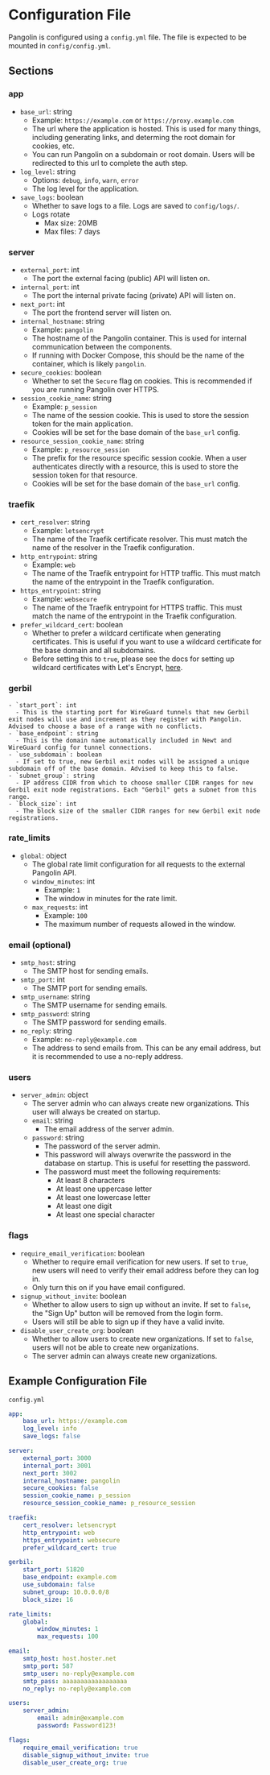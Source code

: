 # Configuration File

Pangolin is configured using a `config.yml` file. The file is expected to be mounted in `config/config.yml`.

## Sections

### app

-   `base_url`: string
    -   Example: `https://example.com` or `https://proxy.example.com`
    -   The url where the application is hosted. This is used for many things, including generating links, and determing the root domain for cookies, etc.
    -   You can run Pangolin on a subdomain or root domain. Users will be redirected to this url to complete the auth step.
-   `log_level`: string
    -   Options: `debug`, `info`, `warn`, `error`
    -   The log level for the application.
-   `save_logs`: boolean
    -   Whether to save logs to a file. Logs are saved to `config/logs/`.
    -   Logs rotate
        -   Max size: 20MB
        -   Max files: 7 days

### server

-   `external_port`: int
    -   The port the external facing (public) API will listen on.
-   `internal_port`: int
    -   The port the internal private facing (private) API will listen on.
-   `next_port`: int
    -   The port the frontend server will listen on.
-   `internal_hostname`: string
    -   Example: `pangolin`
    -   The hostname of the Pangolin container. This is used for internal communication between the components.
    -   If running with Docker Compose, this should be the name of the container, which is likely `pangolin`.
-   `secure_cookies`: boolean
    -   Whether to set the `Secure` flag on cookies. This is recommended if you are running Pangolin over HTTPS.
-   `session_cookie_name`: string
    -   Example: `p_session`
    -   The name of the session cookie. This is used to store the session token for the main application.
    -   Cookies will be set for the base domain of the `base_url` config.
-   `resource_session_cookie_name`: string
    -   Example: `p_resource_session`
    -   The prefix for the resource specific session cookie. When a user authenticates directly with a resource, this is used to store the session token for that resource.
    -   Cookies will be set for the base domain of the `base_url` config.

### traefik

-   `cert_resolver`: string
    -   Example: `letsencrypt`
    -   The name of the Traefik certificate resolver. This must match the name of the resolver in the Traefik configuration.
-   `http_entrypoint`: string
    -   Example: `web`
    -   The name of the Traefik entrypoint for HTTP traffic. This must match the name of the entrypoint in the Traefik configuration.
-   `https_entrypoint`: string
    -   Example: `websecure`
    -   The name of the Traefik entrypoint for HTTPS traffic. This must match the name of the entrypoint in the Traefik configuration.
-   `prefer_wildcard_cert`: boolean
    -   Whether to prefer a wildcard certificate when generating certificates. This is useful if you want to use a wildcard certificate for the base domain and all subdomains.
    -   Before setting this to `true`, please see the docs for setting up wildcard certificates with Let's Encrypt, <a href="/Pangolin/wildcard-certs">here</a>.

### gerbil
    - `start_port`: int
      - This is the starting port for WireGuard tunnels that new Gerbil exit nodes will use and increment as they register with Pangolin. Advised to choose a base of a range with no conflicts.
    - `base_endpoint`: string
      - This is the domain name automatically included in Newt and WireGuard config for tunnel connections.
    - `use_subdomain`: boolean
      - If set to true, new Gerbil exit nodes will be assigned a unique subdomain off of the base domain. Advised to keep this to false.
    - `subnet_group`: string
      - IP address CIDR from which to choose smaller CIDR ranges for new Gerbil exit node registrations. Each "Gerbil" gets a subnet from this range.
    - `block_size`: int
      - The block size of the smaller CIDR ranges for new Gerbil exit node registrations.

### rate_limits

-   `global`: object
    -   The global rate limit configuration for all requests to the external Pangolin API.
    -   `window_minutes`: int
        -   Example: `1`
        -   The window in minutes for the rate limit.
    -   `max_requests`: int
        -   Example: `100`
        -   The maximum number of requests allowed in the window.

### email (optional)

-   `smtp_host`: string
    -   The SMTP host for sending emails.
-   `smtp_port`: int
    -   The SMTP port for sending emails.
-   `smtp_username`: string
    -   The SMTP username for sending emails.
-   `smtp_password`: string
    -   The SMTP password for sending emails.
-   `no_reply`: string
    -   Example: `no-reply@example.com`
    -   The address to send emails from. This can be any email address, but it is recommended to use a no-reply address.

### users

-   `server_admin`: object
    -   The server admin who can always create new organizations. This user will always be created on startup.
    -   `email`: string
        -   The email address of the server admin.
    -   `password`: string
        -   The password of the server admin.
        -   This password will always overwrite the password in the database on startup. This is useful for resetting the password.
        -   The password must meet the following requirements:
            -   At least 8 characters
            -   At least one uppercase letter
            -   At least one lowercase letter
            -   At least one digit
            -   At least one special character

### flags

-   `require_email_verification`: boolean
    -   Whether to require email verification for new users. If set to `true`, new users will need to verify their email address before they can log in.
    -   Only turn this on if you have email configured.
-   `signup_without_invite`: boolean
    -   Whether to allow users to sign up without an invite. If set to `false`, the "Sign Up" button will be removed from the login form.
    -   Users will still be able to sign up if they have a valid invite.
-   `disable_user_create_org`: boolean
    -   Whether to allow users to create new organizations. If set to `false`, users will not be able to create new organizations.
    -   The server admin can always create new organizations.

## Example Configuration File

`config.yml`

```yaml
app:
    base_url: https://example.com
    log_level: info
    save_logs: false

server:
    external_port: 3000
    internal_port: 3001
    next_port: 3002
    internal_hostname: pangolin
    secure_cookies: false
    session_cookie_name: p_session
    resource_session_cookie_name: p_resource_session

traefik:
    cert_resolver: letsencrypt
    http_entrypoint: web
    https_entrypoint: websecure
    prefer_wildcard_cert: true

gerbil:
    start_port: 51820
    base_endpoint: example.com
    use_subdomain: false
    subnet_group: 10.0.0.0/8
    block_size: 16

rate_limits:
    global:
        window_minutes: 1
        max_requests: 100

email:
    smtp_host: host.hoster.net
    smtp_port: 587
    smtp_user: no-reply@example.com
    smtp_pass: aaaaaaaaaaaaaaaaaa
    no_reply: no-reply@example.com

users:
    server_admin:
        email: admin@example.com
        password: Password123!

flags:
    require_email_verification: true
    disable_signup_without_invite: true
    disable_user_create_org: true
```
